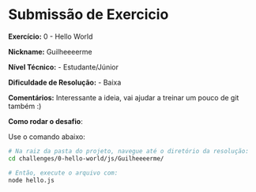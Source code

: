 # Submissão de Exercicio

**Exercício:** 0 - Hello World

**Nickname:** Guilheeeerme

**Nível Técnico:** - Estudante/Júnior

**Dificuldade de Resolução:** - Baixa

**Comentários:** Interessante a ideia, vai ajudar a treinar um pouco de git também :)

**Como rodar o desafio**:

Use o comando abaixo:

```bash
# Na raiz da pasta do projeto, navegue até o diretório da resolução:
cd challenges/0-hello-world/js/Guilheeeerme/

# Então, execute o arquivo com:
node hello.js
```
